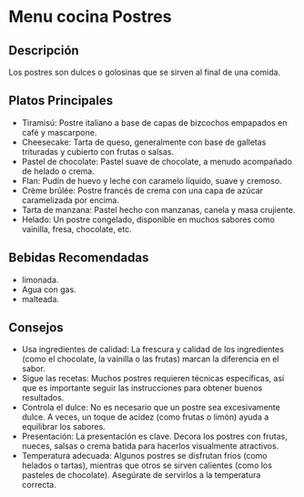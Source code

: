 # Menu cocina Postres

## Descripción
Los postres son dulces o golosinas que se sirven al final de una comida. 

## Platos Principales

- Tiramisú: Postre italiano a base de capas de bizcochos empapados en café y mascarpone.
- Cheesecake: Tarta de queso, generalmente con base de galletas trituradas y cubierto con frutas o salsas.
- Pastel de chocolate: Pastel suave de chocolate, a menudo acompañado de helado o crema.
- Flan: Pudín de huevo y leche con caramelo líquido, suave y cremoso.
- Crème brûlée: Postre francés de crema con una capa de azúcar caramelizada por encima.
- Tarta de manzana: Pastel hecho con manzanas, canela y masa crujiente.
- Helado: Un postre congelado, disponible en muchos sabores como vainilla, fresa, chocolate, etc.

## Bebidas Recomendadas
- limonada.
- Agua con gas.
- malteada.

## Consejos
- Usa ingredientes de calidad: La frescura y calidad de los ingredientes (como el chocolate, la vainilla o las frutas) marcan la diferencia en el sabor.
- Sigue las recetas: Muchos postres requieren técnicas específicas, así que es importante seguir las instrucciones para obtener buenos resultados.
- Controla el dulce: No es necesario que un postre sea excesivamente dulce. A veces, un toque de acidez (como frutas o limón) ayuda a equilibrar los sabores.
- Presentación: La presentación es clave. Decora los postres con frutas, nueces, salsas o crema batida para hacerlos visualmente atractivos.
- Temperatura adecuada: Algunos postres se disfrutan fríos (como helados o tartas), mientras que otros se sirven calientes (como los pasteles de chocolate). Asegúrate de servirlos a la temperatura correcta.
